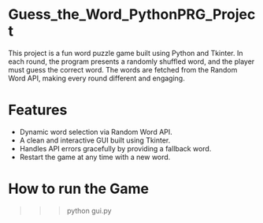 # Guess_the_Word_PythonPRG_Project
 
This project is a fun word puzzle game built using Python and Tkinter. In each round, the program presents a randomly shuffled word, and the player must guess the correct word. The words are fetched from the Random Word API, making every round different and engaging.

# Features
- Dynamic word selection via Random Word API.
- A clean and interactive GUI built using Tkinter.
- Handles API errors gracefully by providing a fallback word.
- Restart the game at any time with a new word.

# How to run the Game
>>> python gui.py
